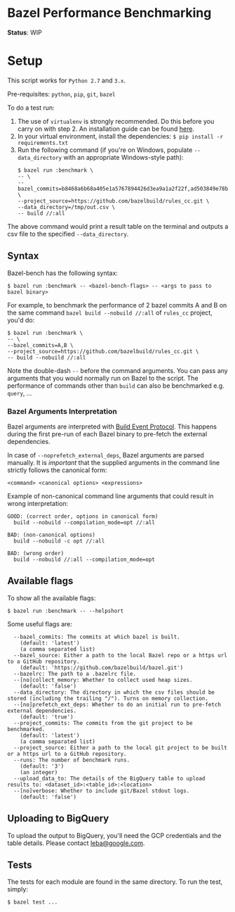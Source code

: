 # Bazel Performance Benchmarking

**Status**: WIP

# Setup

This script works for `Python 2.7` and `3.x`.

Pre-requisites: `python`, `pip`, `git`, `bazel`

To do a test run:

1.  The use of `virtualenv` is strongly recommended. Do this before you carry on
    with step 2. An installation guide can be found [here](https://gist.github.com/Geoyi/d9fab4f609e9f75941946be45000632b).
2.  In your virtual environment, install the dependencies: `$ pip install -r requirements.txt`
3.  Run the following command (if you're on Windows, populate `--data_directory` with an appropriate Windows-style path):
    ```
    $ bazel run :benchmark \
    -- \
    --bazel_commits=b8468a6b68a405e1a5767894426d3ea9a1a2f22f,ad503849e78b98d762f03168de5a336904280150 \
    --project_source=https://github.com/bazelbuild/rules_cc.git \
    --data_directory=/tmp/out.csv \
    -- build //:all
    ```

The above command would print a result table on the terminal and outputs a csv file to the specified `--data_directory`.

## Syntax

Bazel-bench has the following syntax:

```
$ bazel run :benchmark -- <bazel-bench-flags> -- <args to pass to bazel binary>

```

For example, to benchmark the performance of 2 bazel commits A and B on the same command `bazel build --nobuild //:all` of `rules_cc` project, you'd do:

```
$ bazel run :benchmark \
-- \
--bazel_commits=A,B \
--project_source=https://github.com/bazelbuild/rules_cc.git \
-- build --nobuild //:all
```

Note the double-dash `--` before the command arguments. You can pass any arguments that you would normally run on Bazel to the script. The performance of commands other than `build` can also be benchmarked e.g. `query`, ...

### Bazel Arguments Interpretation

Bazel arguments are interpreted with [Build Event Protocol](https://docs.bazel.build/versions/master/build-event-protocol.html). This happens during the first pre-run of each Bazel binary to pre-fetch the external dependencies.

In case of `--noprefetch_external_deps`, Bazel arguments are parsed manually. It is _important_ that the supplied arguments in the command line strictly follows the canonical form:

```
<command> <canonical options> <expressions>
```

Example of non-canonical command line arguments that could result in wrong interpretation:

```
GOOD: (correct order, options in canonical form)
  build --nobuild --compilation_mode=opt //:all

BAD: (non-canonical options)
  build --nobuild -c opt //:all

BAD: (wrong order)
  build --nobuild //:all --compilation_mode=opt
```

## Available flags

To show all the available flags:

```
$ bazel run :benchmark -- --helpshort
```

Some useful flags are:

```
  --bazel_commits: The commits at which bazel is built.
    (default: 'latest')
    (a comma separated list)
  --bazel_source: Either a path to the local Bazel repo or a https url to a GitHub repository.
    (default: 'https://github.com/bazelbuild/bazel.git')
  --bazelrc: The path to a .bazelrc file.
  --[no]collect_memory: Whether to collect used heap sizes.
    (default: 'false')
  --data_directory: The directory in which the csv files should be stored (including the trailing "/"). Turns on memory collection.
  --[no]prefetch_ext_deps: Whether to do an initial run to pre-fetch external dependencies.
    (default: 'true')
  --project_commits: The commits from the git project to be benchmarked.
    (default: 'latest')
    (a comma separated list)
  --project_source: Either a path to the local git project to be built or a https url to a GitHub repository.
  --runs: The number of benchmark runs.
    (default: '3')
    (an integer)
  --upload_data_to: The details of the BigQuery table to upload results to: <dataset_id>:<table_id>:<location>
  --[no]verbose: Whether to include git/Bazel stdout logs.
    (default: 'false')
```

## Uploading to BigQuery

To upload the output to BigQuery, you'll need the GCP credentials and the table details. Please contact leba@google.com.

## Tests

The tests for each module are found in the same directory. To run the test, simply:

```
$ bazel test ...
```
